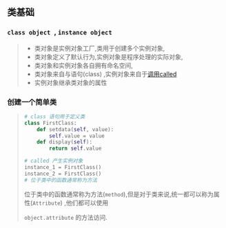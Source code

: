 ## 类基础

### `class object `, `instance object`

> - 类对象是实例对象工厂,类用于创建多个实例对象,
> - 类对象定义了默认行为,实例对象是程序处理的实际对象,
> - 类对象和实例对象各自拥有命名空间,
> - 类对象来自与语句(class) ,实例对象来自于[调用called](./class_callable.md)
> - 实例对象继承类对象的属性

### 创建一个简单类

> ```python
> # class 语句用于定义类
> class FirstClass:
>     def setdata(self, value):
>         self.value = value
>     def display(self):
>         return self.value
>
> # called 产生实例对象
> instance_1 = FirstClass()
> instance_2 = FirstClass()
> # 位于类中的函数通常称为方法
> ```
>
> 位于类中的函数通常称为方法(`method`),但是对于类来说,统一都可以称为属性(`Attribute`) ,他们都可以使用
>
> `object.attribute` 的方法访问.